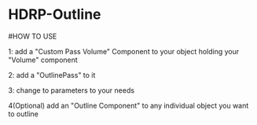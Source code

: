 # HDRP-Outline

#HOW TO USE

1: add a "Custom Pass Volume" Component to your object holding your "Volume" component

2: add a "OutlinePass" to it

3: change to parameters to your needs

4(Optional) add an "Outline Component" to any individual object you want to outline
